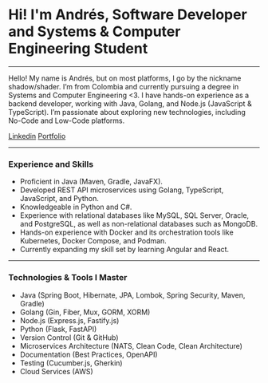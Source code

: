 # Hi! I'm Andrés, Software Developer and Systems & Computer Engineering Student

---

Hello! My name is Andrés, but on most platforms, I go by the nickname shadow/shader. I’m from Colombia and currently pursuing a degree in Systems and Computer Engineering <3. I have hands-on experience as a backend developer, working with Java, Golang, and Node.js (JavaScript & TypeScript). I’m passionate about exploring new technologies, including No-Code and Low-Code platforms.

[Linkedin](https://www.linkedin.com/in/andr%C3%A9s-mauricio-duss%C3%A1n-bastidas-04846426b/) [Portfolio](https://andres-dussan-portfolio.netlify.app/)



---

### Experience and Skills

- Proficient in Java (Maven, Gradle, JavaFX).
- Developed REST API microservices using Golang, TypeScript, JavaScript, and Python.
- Knowledgeable in Python and C#.
- Experience with relational databases like MySQL, SQL Server, Oracle, and PostgreSQL, as well as non-relational databases such as MongoDB.
- Hands-on experience with Docker and its orchestration tools like Kubernetes, Docker Compose, and Podman.
- Currently expanding my skill set by learning Angular and React.

--- 

### Technologies & Tools I Master

- Java (Spring Boot, Hibernate, JPA, Lombok, Spring Security, Maven, Gradle)
- Golang (Gin, Fiber, Mux, GORM, XORM)
- Node.js (Express.js, Fastify.js)
- Python (Flask, FastAPI)
- Version Control (Git & GitHub)
- Microservices Architecture (NATS, Clean Code, Clean Architecture)
- Documentation (Best Practices, OpenAPI)
- Testing (Cucumber.js, Gherkin)
- Cloud Services (AWS)

